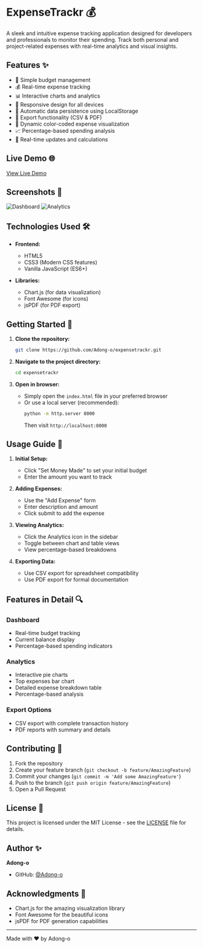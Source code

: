 # ExpenseTrackr 💰

A sleek and intuitive expense tracking application designed for developers and professionals to monitor their spending. Track both personal and project-related expenses with real-time analytics and visual insights.

## Features ✨

- 💼 Simple budget management
- 💰 Real-time expense tracking
- 📊 Interactive charts and analytics
- 📱 Responsive design for all devices
- 💾 Automatic data persistence using LocalStorage
- 📑 Export functionality (CSV & PDF)
- 🎨 Dynamic color-coded expense visualization
- 📈 Percentage-based spending analysis
- 🔄 Real-time updates and calculations

## Live Demo 🌐

[View Live Demo](https://adong-o.github.io/expensetrackr/)

## Screenshots 📸

![Dashboard](screenshots/dashboard.png)
![Analytics](screenshots/analytics.png)

## Technologies Used 🛠️

- **Frontend:**
  - HTML5
  - CSS3 (Modern CSS features)
  - Vanilla JavaScript (ES6+)

- **Libraries:**
  - Chart.js (for data visualization)
  - Font Awesome (for icons)
  - jsPDF (for PDF export)

## Getting Started 🚀

1. **Clone the repository:**
   ```bash
   git clone https://github.com/Adong-o/expensetrackr.git
   ```

2. **Navigate to the project directory:**
   ```bash
   cd expensetrackr
   ```

3. **Open in browser:**
   - Simply open the `index.html` file in your preferred browser
   - Or use a local server (recommended):
     ```bash
     python -m http.server 8000
     ```
     Then visit `http://localhost:8000`

## Usage Guide 📖

1. **Initial Setup:**
   - Click "Set Money Made" to set your initial budget
   - Enter the amount you want to track

2. **Adding Expenses:**
   - Use the "Add Expense" form
   - Enter description and amount
   - Click submit to add the expense

3. **Viewing Analytics:**
   - Click the Analytics icon in the sidebar
   - Toggle between chart and table views
   - View percentage-based breakdowns

4. **Exporting Data:**
   - Use CSV export for spreadsheet compatibility
   - Use PDF export for formal documentation

## Features in Detail 🔍

### Dashboard
- Real-time budget tracking
- Current balance display
- Percentage-based spending indicators

### Analytics
- Interactive pie charts
- Top expenses bar chart
- Detailed expense breakdown table
- Percentage-based analysis

### Export Options
- CSV export with complete transaction history
- PDF reports with summary and details

## Contributing 🤝

1. Fork the repository
2. Create your feature branch (`git checkout -b feature/AmazingFeature`)
3. Commit your changes (`git commit -m 'Add some AmazingFeature'`)
4. Push to the branch (`git push origin feature/AmazingFeature`)
5. Open a Pull Request

## License 📝

This project is licensed under the MIT License - see the [LICENSE](LICENSE) file for details.

## Author ✨

**Adong-o**
- GitHub: [@Adong-o](https://github.com/Adong-o)

## Acknowledgments 🙏

- Chart.js for the amazing visualization library
- Font Awesome for the beautiful icons
- jsPDF for PDF generation capabilities

---

Made with ❤️ by Adong-o